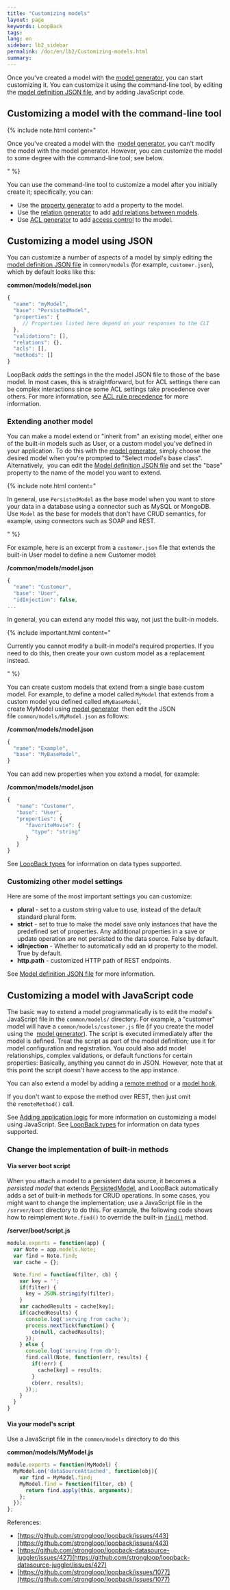 ```yaml
---
title: "Customizing models"
layout: page
keywords: LoopBack
tags:
lang: en
sidebar: lb2_sidebar
permalink: /doc/en/lb2/Customizing-models.html
summary:
---
```


Once you've created a model with the [model generator](/doc/en/lb2/Model-generator.html), you can start customizing it.
You can customize it using the command-line tool, by editing the [model definition JSON file](/doc/en/lb2/Model-definition-JSON-file.html), and by adding JavaScript code.

## Customizing a model with the command-line tool

{% include note.html content="

Once you've created a model with the  [model generator](/doc/en/lb2/Model-generator.html), you can't modify the model with the model generator.
However, you can customize the model to some degree with the command-line tool; see below.

" %}

You can use the command-line tool to customize a model after you initially create it; specifically, you can:

* Use the [property generator](/doc/en/lb2/Property-generator.html) to add a property to the model.
* Use the [relation generator](/doc/en/lb2/Relation-generator.html) to add [add relations between models](/doc/en/lb2/Creating-model-relations.html).
* Use [ACL generator](/doc/en/lb2/ACL-generator.html) to add [access control](/doc/en/lb2/Controlling-data-access.html) to the model.

## Customizing a model using JSON

You can customize a number of aspects of a model by simply editing the
[model definition JSON file](/doc/en/lb2/Model-definition-JSON-file.html) in `common/models` (for example, `customer.json`), which by default looks like this:

**common/models/model.json**

```javascript
{
  "name": "myModel",
  "base": "PersistedModel",
  "properties": {
     // Properties listed here depend on your responses to the CLI
  },
  "validations": [],
  "relations": {},
  "acls": [],
  "methods": []
}
```

LoopBack _adds_ the settings in the the model JSON file to those of the base model.
In most cases, this is straightforward, but for ACL settings there can be complex interactions since some ACL settings take precedence over others.
For more information, see [ACL rule precedence](/doc/en/lb2/Controlling-data-access.html#Controllingdataaccess-ACLruleprecedence) for more information.

### Extending another model

You can make a model extend or "inherit from" an existing model, either one of the built-in models such as User, or a custom model you've defined in your application.
To do this with the [model generator](/doc/en/lb2/Model-generator.html), simply choose the desired model when you're prompted to "Select model's base class".
Alternatively,  you can edit the [Model definition JSON file](/doc/en/lb2/Model-definition-JSON-file.html) and set the "base" property to the name of the model you want to extend.

{% include note.html content="

In general, use `PersistedModel` as the base model when you want to store your data in a database using a connector such as MySQL or MongoDB.
Use `Model` as the base for models that don't have CRUD semantics, for example, using connectors such as SOAP and REST.

" %}

For example, here is an excerpt from a `customer.json` file that extends the built-in User model to define a new Customer model:

**/common/models/model.json**

```javascript
{
  "name": "Customer",
  "base": "User",
  "idInjection": false,
...
```

In general, you can extend any model this way, not just the built-in models.

{% include important.html content="

Currently you cannot modify a built-in model's required properties. If you need to do this, then create your own custom model as a replacement instead.

" %}

You can create custom models that extend from a single base custom model.
For example, to define a model called `MyModel` that extends from a custom model you defined called `mMyBaseModel`,
create MyModel using [model generator](/doc/en/lb2/Model-generator.html) 
then edit the JSON file `common/models/MyModel.json` as follows:

**/common/models/model.json**

```javascript
{
  "name": "Example",
  "base": "MyBaseModel",
}
```

You can add new properties when you extend a model, for example:

**/common/models/model.json**

```javascript
{
   "name": "Customer",
   "base": "User",
   "properties": {
      "favoriteMovie": {
        "type": "string"
      }
   }
}
```

See [LoopBack types](/doc/en/lb2/LoopBack-types.html) for information on data types supported.

### Customizing other model settings

Here are some of the most important settings you can customize:

* **plural** - set to a custom string value to use, instead of the default standard plural form.
* **strict** - set to true to make the model save only instances that have the predefined set of properties.
  Any additional properties in a save or update operation are not persisted to the data source. False by default.
* **idInjection** - Whether to automatically add an id property to the model. True by default.
* **http.path** - customized HTTP path of REST endpoints.

See [Model definition JSON file](/doc/en/lb2/Model-definition-JSON-file.html#ModeldefinitionJSONfile-Top-levelproperties) for more information.

## Customizing a model with JavaScript code

The basic way to extend a model programmatically is to edit the model's JavaScript file in the `common/models/` directory.
For example, a "customer" model will have a `common/models/customer.js` file (if you create the model using the 
[model generator](/doc/en/lb2/Model-generator.html)).
The script is executed immediately after the model is defined.
Treat the script as part of the model definition; use it for model configuration and registration.
You could also add model relationships, complex validations, or default functions for certain properties: Basically, anything you cannot do in JSON.
However, note that at this point the script doesn't have access to the app instance.  

You can also extend a model by adding a [remote method](/doc/en/lb2/Remote-methods.html) or a [model hook](/doc/en/lb2/Remote-hooks.html#Remotehooks-Modelhooks).

If you don't want to expose the method over REST, then just omit the `remoteMethod()` call.

See [Adding application logic](/doc/en/lb2/Adding-application-logic.html) for more information on customizing a model using JavaScript.
See [LoopBack types](/doc/en/lb2/LoopBack-types.html) for information on data types supported.

### Change the implementation of built-in methods

#### Via server boot script

When you attach a model to a persistent data source, it becomes a _persisted model_ that extends
[PersistedModel](https://apidocs.strongloop.com/loopback/#persistedmodel),
and LoopBack automatically adds a set of built-in methods for CRUD operations.
In some cases, you might want to change the implementation; use a JavaScript file in the `/server/boot` directory to do this.
For example, the following code shows how to reimplement `Note.find()` to override the built-in
[`find()`](http://apidocs.strongloop.com/loopback/#persistedmodelfindfilter-callback) method.

**/server/boot/script.js**

```javascript
module.exports = function(app) {
  var Note = app.models.Note;
  var find = Note.find;
  var cache = {};

  Note.find = function(filter, cb) {
    var key = '';
    if(filter) {
      key = JSON.stringify(filter);
    }
    var cachedResults = cache[key];
    if(cachedResults) {
      console.log('serving from cache');
      process.nextTick(function() {
        cb(null, cachedResults);
      });
    } else {
      console.log('serving from db');
      find.call(Note, function(err, results) {
        if(!err) {
          cache[key] = results;
        }
        cb(err, results);
      });;
    }
  }
}
```

#### Via your model's script

Use a JavaScript file in the `common/models` directory to do this

**common/models/MyModel.js**

```javascript
module.exports = function(MyModel) {
  MyModel.on('dataSourceAttached', function(obj){
    var find = MyModel.find;
    MyModel.find = function(filter, cb) {
      return find.apply(this, arguments);
    };
  });
};
```

References:

* [https://github.com/strongloop/loopback/issues/443](https://github.com/strongloop/loopback/issues/443)
* [https://github.com/strongloop/loopback-datasource-juggler/issues/427](https://github.com/strongloop/loopback-datasource-juggler/issues/427)
* [https://github.com/strongloop/loopback/issues/1077](https://github.com/strongloop/loopback/issues/1077)